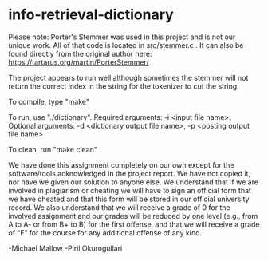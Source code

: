 # info-retrieval-dictionary

Please note: Porter's Stemmer was used in this project and is not our unique work. All of that code is located in src/stemmer.c . It can also be found directly from the original author here: https://tartarus.org/martin/PorterStemmer/


The project appears to run well although sometimes the stemmer will not return the correct index in the string for the tokenizer to cut the string. 


To compile, type "make"

To run, use "./dictionary". 
Required arguments: -i \<input file name\>.
Optional arguments: -d \<dictionary output file name\>, -p \<posting output file name\> 

To clean, run "make clean"


We have done this assignment
completely on our own except for the software/tools acknowledged in the project report. We
have not copied it, nor have we given our solution to anyone else. We understand that if we
are involved in plagiarism or cheating we will have to sign an official form that we have
cheated and that this form will be stored in our official university record. We also understand
that we will receive a grade of 0 for the involved assignment and our grades will be reduced
by one level (e.g., from A to A- or from B+ to B) for the first offense, and that we will
receive a grade of “F” for the course for any additional offense of any kind.

-Michael Mallow
-Piril Okurogullari

